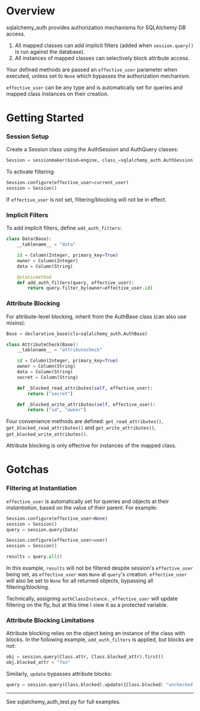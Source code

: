# Overview

sqlalchemy_auth provides authorization mechanisms for SQLAlchemy DB access.

1. All mapped classes can add implicit filters (added when `session.query()`
 is run against the database).
2. All instances of mapped classes can selectively block attribute access.

Your defined methods are passed an `effective_user` parameter when
executed, unless set to `None` which bypasses the authorization mechanism.

`effective_user` can be any type and is automatically set for queries and
mapped class instances on their creation.

# Getting Started

### Session Setup

Create a Session class using the AuthSession and AuthQuery classes:

```python
Session = sessionmaker(bind=engine, class_=sqlalchemy_auth.AuthSession, query_cls=sqlalchemy_auth.AuthQuery)
```

To activate filtering:

```python
Session.configure(effective_user=current_user)
session = Session()
```

If `effective_user` is not set, filtering/blocking will not be in effect.

### Implicit Filters

To add implicit filters, define `add_auth_filters`:

```python
class Data(Base):
    __tablename__ = "data"

    id = Column(Integer, primary_key=True)
    owner = Column(Integer)
    data = Column(String)

    @staticmethod
    def add_auth_filters(query, effective_user):
        return query.filter_by(owner=effective_user.id)
```

### Attribute Blocking

For attribute-level blocking, inherit from the AuthBase class (can also use mixins):

```python
Base = declarative_base(cls=sqlalchemy_auth.AuthBase)

class AttributeCheck(Base):
    __tablename__ = "attributecheck"

    id = Column(Integer, primary_key=True)
    owner = Column(String)
    data = Column(String)
    secret = Column(String)

    def _blocked_read_attributes(self, effective_user):
        return ["secret"]

    def _blocked_write_attributes(self, effective_user):
        return ["id", "owner"]
```

Four convenience methods are defined:
`get_read_attributes()`, `get_blocked_read_attributes()` and
`get_write_attributes()`, `get_blocked_write_attributes()`.

Attribute blocking is only effective for instances of the mapped class.

# Gotchas

### Filtering at Instantiation

`effective_user` is automatically set for queries and objects at their _instantiation_,
based on the value of their parent. For example:

```python
Session.configure(effective_user=None)
session = Session()
query = session.query(Data)

Session.configure(effective_user=user)
session = Session()

results = query.all()
```

In this example, `results` will not be filtered despite session's `effective_user` being
set, as `effective_user` was `None` at `query`'s creation. `effective_user` will also be
set to `None` for all returned objects, bypassing all filtering/blocking.

Technically, assigning `authClassInstance._effective_user` will update filtering on the fly,
but at this time I view it as a protected variable.

### Attribute Blocking Limitations

Attribute blocking relies on the object being an instance of the class with blocks.
In the following example, `add_auth_filters` is applied, but blocks are not:

```python
obj = session.query(Class.attr, Class.blocked_attr).first()
obj.blocked_attr = "foo"
```

Similarly, `update` bypasses attribute blocks:

```python
query = session.query(Class.blocked).update({Class.blocked: "unchecked overwrite"})
```

--------------------------

See sqlalchemy_auth_test.py for full examples.
